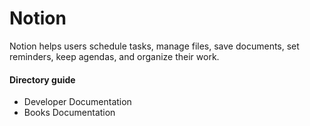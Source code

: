 # Notion

Notion helps users schedule tasks, manage files, save documents, set reminders, keep agendas, and organize their work.

#### Directory guide

- Developer Documentation
- Books Documentation

